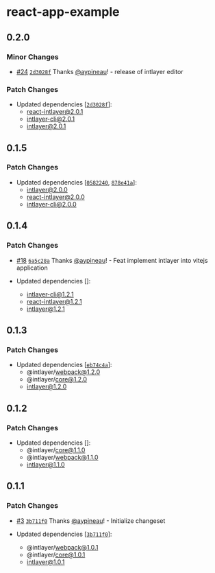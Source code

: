 # react-app-example

## 0.2.0

### Minor Changes

- [#24](https://github.com/aypineau/intlayer/pull/24) [`2d3028f`](https://github.com/aypineau/intlayer/commit/2d3028f85cc58e554f2a219bf3ceedbceac7c716) Thanks [@aypineau](https://github.com/aypineau)! - release of intlayer editor

### Patch Changes

- Updated dependencies [[`2d3028f`](https://github.com/aypineau/intlayer/commit/2d3028f85cc58e554f2a219bf3ceedbceac7c716)]:
  - react-intlayer@2.0.1
  - intlayer-cli@2.0.1
  - intlayer@2.0.1

## 0.1.5

### Patch Changes

- Updated dependencies [[`0582240`](https://github.com/aypineau/intlayer/commit/058224018537c06a95f5f8484213d20a00500c7a), [`878e41a`](https://github.com/aypineau/intlayer/commit/878e41a8309bfc3f191a5b09a50d0aced57d4ccc)]:
  - intlayer@2.0.0
  - react-intlayer@2.0.0
  - intlayer-cli@2.0.0

## 0.1.4

### Patch Changes

- [#18](https://github.com/aypineau/intlayer/pull/18) [`6a5c28a`](https://github.com/aypineau/intlayer/commit/6a5c28a2d5916b3a6c4e91d48bcdd3e6158cfa87) Thanks [@aypineau](https://github.com/aypineau)! - Feat implement intlayer into vitejs application

- Updated dependencies []:
  - intlayer-cli@1.2.1
  - react-intlayer@1.2.1
  - intlayer@1.2.1

## 0.1.3

### Patch Changes

- Updated dependencies [[`eb74c4a`](https://github.com/aypineau/intlayer/commit/eb74c4aa84b08b5f2dc1f8d13d91183328f4e285)]:
  - @intlayer/webpack@1.2.0
  - @intlayer/core@1.2.0
  - intlayer@1.2.0

## 0.1.2

### Patch Changes

- Updated dependencies []:
  - @intlayer/core@1.1.0
  - @intlayer/webpack@1.1.0
  - intlayer@1.1.0

## 0.1.1

### Patch Changes

- [#3](https://github.com/aypineau/intlayer/pull/3) [`3b711f0`](https://github.com/aypineau/intlayer/commit/3b711f04c6e63f211e5c5d234fe5ee7dcf24bd38) Thanks [@aypineau](https://github.com/aypineau)! - Initialize changeset

- Updated dependencies [[`3b711f0`](https://github.com/aypineau/intlayer/commit/3b711f04c6e63f211e5c5d234fe5ee7dcf24bd38)]:
  - @intlayer/webpack@1.0.1
  - @intlayer/core@1.0.1
  - intlayer@1.0.1
